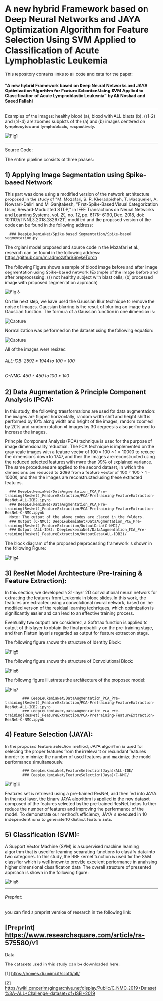 # A new hybrid Framework based on Deep Neural Networks and JAYA Optimization Algorithm for Feature Selection Using SVM Applied to Classification of Acute Lymphoblastic Leukemia

This repository contains links to all code and data for the paper:

#### "A new hybrid Framework based on Deep Neural Networks and JAYA Optimization Algorithm for Feature Selection Using SVM Applied to Classification of Acute Lymphoblastic Leukemia" by Ali Noshad and Saeed Fallahi
-----------------------------------------------------------------------------------------------------------------------------------------------------------------------------------
Examples of the images: healthy blood (a), blood with ALL blasts (b). (a1-2) and (b1-4) are zoomed subplots of the (a) and (b) images centered on lymphocytes and lymphoblasts, respectively.

![Fig1](https://user-images.githubusercontent.com/37798588/131260694-ec8408db-2f8c-41dc-880b-154a6111cdbc.PNG)

----------------------------------------------------------------------------------------------------------------------------------------------------------------------------------

Source Code:

The entire pipeline consists of three phases:

## 1) Applying Image Segmentation using Spike-based Network

This part was done using a modified version of the network architecture proposed in the study of "M. Mozafari, S. R. Kheradpisheh, T. Masquelier, A. Nowzari-Dalini and M.        Ganjtabesh, "First-Spike-Based Visual Categorization Using Reward-Modulated STDP," in IEEE Transactions on Neural Networks and Learning Systems, vol. 29, no. 12, pp. 6178-         6190,      Dec. 2018, doi: 10.1109/TNNLS.2018.2826721", modified and the proposed version of the code can be found in the following address:
      
      ### DeepLeukemiaNet/Spike-based Segmentation/Spike-based Segmentation.py

The orgianl model proposed and source code in the Mozafari et al., research can be found in the following address: https://github.com/miladmozafari/SpykeTorch

The following Figure shows a sample of blood image before and after image segmentation using Spike-based network (Example of the image before and after preprocessing: (a) not healthy subject with blast cells; (b) processed image with proposed segmentation approach).

![Fig 3](https://user-images.githubusercontent.com/37798588/131241475-b803ef6d-fe51-4721-ab83-403e8acadb3a.PNG)

On the next step, we have used the Gaussian Blur technique to remove the noise of images. Gaussian blurring is the result of blurring an image by a Gaussian function. The formula of a Gaussian function in one dimension is:

![Capture](https://user-images.githubusercontent.com/37798588/131253132-7f0dc8dc-6da7-4fe7-aecb-0f9a8a24fac4.PNG)

Normalization was performed on the dataset using the following equation:

![Capture](https://user-images.githubusercontent.com/37798588/131253216-43e85d6e-39c0-4333-83c9-d8113c74985d.PNG)

All of the images were resized:

 ###### ALL-IDB: 2592 * 1944 to 100 * 100
 ###### C-NMC: 450 * 450 to 100 * 100

## 2) Data Augmentation & Principle Component Analysis (PCA):

In this study, the following transformations are used for data augmentation: the images are flipped horizontally, random width shift and height shift is performed by 10% along width and height of the images, random zoomed by 20% and random rotation of images by 30 degrees is also performed to increase the images. 

Principle Component Analysis (PCA) technique is used for the purpose of image dimensionality reduction. The PCA technique is implemented on the gray scale images with a feature vector of 100 × 100 × 1 = 10000 to reduce the dImensions down to 1747, and then the images are reconstructed using the reduced selected features with more than 99% of explained variance. The same procedures are applied to the second dataset, in which the dimensions are reduced to 2066 from a feature vector of 100 × 100 × 1 = 10000, and then the images are reconstructed using these extracted features.

      ### DeepLeukemiaNet/DataAugmentation_PCA_Pre-training(ResNet)_FeatureExtraction/PCA-Pretraining-FeatureExtraction-ResNet-ALL-IDB2.ipynb
      ### DeepLeukemiaNet/DataAugmentation_PCA_Pre-training(ResNet)_FeatureExtraction/PCA-Pretraining-FeatureExtraction-ResNet-C-NMC.ipynb
      Note: The output of the above codes are placed in the folders.
      ### Output (C-NMC): DeepLeukemiaNet/DataAugmentation_PCA_Pre-training(ResNet)_FeatureExtraction/OutputData(C-NMC)/
      ### Output (ALL-IDB): DeepLeukemiaNet/DataAugmentation_PCA_Pre-training(ResNet)_FeatureExtraction/OutputData(ALL-IDB2)/

The block diagram of the proposed preprocessing framework is shown in the following Figure:

![Fig4](https://user-images.githubusercontent.com/37798588/131253249-c5396265-b3a7-4bfe-8b58-810b455d6394.PNG)

## 3) ResNet Model Archtecture (Pre-training & Feature Extraction):

In this section, we developed a 31-layer 2D convolutional neural network for extracting the features from Leukemia in blood slides. In this work, the features are extracted using a convolutional neural network, based on the modified version of the residual learning techniques, which optimization is significantly easier and can lead to an effective training process.

Eventually two outputs are considered, a Softmax function is applied to output of this layer to obtain the final probability on the pre-training stage, and then Flatten layer is regarded as output for feature extraction stage.

The following figure shows the structure of Identity Block:

![Fig5](https://user-images.githubusercontent.com/37798588/131253408-a37f9f95-7b43-4f4d-abec-a4cea85377cd.PNG)

The following figure shows the structure of Convolutional Block:

![Fig6](https://user-images.githubusercontent.com/37798588/131253432-90fb8a7d-bc6c-48db-b551-40256ca2e852.PNG)

The followng figure illustrates the architecture of the proposed model:

![Fig7](https://user-images.githubusercontent.com/37798588/154528506-c0a511c7-ef05-4929-875f-e486215148e8.PNG)

            ### DeepLeukemiaNet/DataAugmentation_PCA_Pre-training(ResNet)_FeatureExtraction/PCA-Pretraining-FeatureExtraction-ResNet-ALL-IDB2.ipynb
            ### DeepLeukemiaNet/DataAugmentation_PCA_Pre-training(ResNet)_FeatureExtraction/PCA-Pretraining-FeatureExtraction-ResNet-C-NMC.ipynb
 
 ## 4) Feature Selection (JAYA):
 
In the proposed feature selection method, JAYA algorithm is used for selecting the proper features from the irrelevant or redundant features inorder to minimize the number of used features and maximize the model performance simultaneously.

            ### DeepLeukemiaNet/FeatureSelection(Jaya)/ALL-IDB/
            ### DeepLeukemiaNet/FeatureSelection(Jaya)/C-NMC/
            
![Fig10](https://user-images.githubusercontent.com/37798588/154532258-4a120e45-d2cc-4c98-be6b-3c4a2019eaf7.PNG)

Features set is retrieved using a pre-trained ResNet, and then fed into JAYA. In the next layer, the binary JAYA algorithm is applied to the new dataset composed of the features selected by the pre-trained ResNet, helps further reduce the number of features and improving the performance of the model. To demonstrate our method’s efficiency, JAYA is executed in 10 independent runs to generate 10 distinct feature sets.

## 5) Classification (SVM):

A Support Vector Machine (SVM) is a supervised machine learning algorithm that is used for learning separating functions to classify data into two categories. In this study, the RBF kernel function is used for the SVM classifier which is well known to provide excellent performance in analysing higher dimensional classification data. The overall structure of presented approach is shown in the following figure:


![Fig8](https://user-images.githubusercontent.com/37798588/154533302-7552932d-9c89-4f66-98ef-b2e8bc407b06.PNG)

-----------------------------------------------------------------------------------------------------------------------------------------------------------------------
###### Preprint:
you can find a preprint version of research in the following link:

[Preprint] https://www.researchsquare.com/article/rs-575580/v1
-------------------------------------------------------------------------------------------------------------------------------------------------------------------------------
Data

The datasets used in this study can be downloaded here:

[1] https://homes.di.unimi.it/scotti/all/

[2] https://wiki.cancerimagingarchive.net/display/Public/C_NMC_2019+Dataset%3A+ALL+Challenge+dataset+of+ISBI+2019

